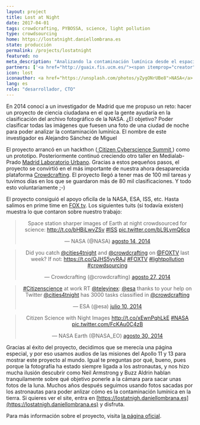 ```yaml
---
layout: project
title: Lost at Night
date: 2017-04-01
tags: crowdcrafting, PYBOSSA, science, light pollution
type: crowdsourcing
home: https://lostatnight.daniellombrana.es
state: producción
permalink: /projects/lostatnight
featured: no
meta_description: "Analizando la contaminación lumínica desde el espacio"
partners: ['<a href="http://guaix.fis.ucm.es/"><span itemprop="creator">UCM group of Extragalactic Astrophysics and Astronomical Instrumentation</span></a>', '<a href="https://scifabric.com/"><span itemprop="creator"> Scifabric</span>', '<a href="http://crowdcrafting.org/"><span itemprop="creator">Crowdcrafting</span></a>']
icon: lost
iconauthor: <a href="https://unsplash.com/photos/yZygONrUBe8">NASA</a>
lang: es
role: "desarrollador, CTO"
---
```


En 2014 conocí a un investigador de Madrid que me propuso un reto: hacer un proyecto de ciencia ciudadana en el que la gente ayudaría en la clasificación del archivo fotográfico de la NASA. ¿El objetivo? Poder clasificar todas las imágenes que fuesen una foto de una ciudad de noche para poder analizar la contaminación lumínica. El nombre de este investigador es Alejandro Sánchez de Miguel

El proyecto arrancó en un hackthon ([ Citizen Cyberscience Summit ](http://cybersciencesummit.org/)) como un prototipo. Posteriormente continuó creciendo otro taller en Medialab-Prado [Madrid Laboratorio Urbano](http://medialab-prado.es/article/madridlaboratoriourbano). Gracias a estos pequeños pasos, el proyecto se convirtió en el más importante de nuestra ahora desaparecida plataforma [Crowdcrafting](https://scifabric.com/crowdcrafting). El proyecto llegó a tener mas de 100 mil tareas y tuvimos días en los que se guardaron más de 80 mil clasificaciones. Y todo esto voluntariamente ;-)

El proyecto consiguió el apoyo oficila de la NASA, ESA, ISS, etc. Hasta salimos en prime time en [FOX tv](https://video.foxnews.com/v/video-embed.html?video_id=3742323090001). Los siguientes tuits (si todavía existen) muestra lo que contaron sobre nuestro trabajo:

<blockquote class="twitter-tweet" lang="es" align="center"><p>Space station sharper images of Earth at night crowdsourced for science: <a href="http://t.co/bHBiLwvZSv">http://t.co/bHBiLwvZSv</a>   <a href="https://twitter.com/hashtag/ISS?src=hash">#ISS</a> <a href="http://t.co/bL9LymQ6cq">pic.twitter.com/bL9LymQ6cq</a></p>&mdash; NASA (@NASA) <a href="https://twitter.com/NASA/status/499963958552711168">agosto 14, 2014</a></blockquote>
<script async src="//platform.twitter.com/widgets.js" charset="utf-8"></script>

<blockquote class="twitter-tweet" lang="es" align="center"><p>Did you catch <a href="https://twitter.com/cities4tnight">@cities4tnight</a> and <a href="https://twitter.com/crowdcrafting">@crowdcrafting</a> on <a href="https://twitter.com/FOXTV">@FOXTV</a> last week? If not: <a href="https://t.co/QJHS5yyRAJ">https://t.co/QJHS5yyRAJ</a> <a href="https://twitter.com/hashtag/FOXTV?src=hash">#FOXTV</a> <a href="https://twitter.com/hashtag/lightpollution?src=hash">#lightpollution</a> <a href="https://twitter.com/hashtag/crowdsourcing?src=hash">#crowdsourcing</a></p>&mdash; Crowdcrafting (@crowdcrafting) <a href="https://twitter.com/crowdcrafting/status/504596643648638976">agosto 27, 2014</a></blockquote>
<script async src="//platform.twitter.com/widgets.js" charset="utf-8"></script>


<blockquote class="twitter-tweet" lang="es" align="center"><p><a href="https://twitter.com/hashtag/Citizenscience?src=hash">#Citizenscience</a> at work RT <a href="https://twitter.com/teleyinex">@teleyinex</a>: <a href="https://twitter.com/esa">@esa</a> thanks to your help on Twitter <a href="https://twitter.com/cities4tnight">@cities4tnight</a> has 3000 tasks classified in <a href="https://twitter.com/crowdcrafting">@crowdcrafting</a></p>&mdash; ESA (@esa) <a href="https://twitter.com/esa/status/487228335018475521">julio 10, 2014</a></blockquote>
<script async src="//platform.twitter.com/widgets.js" charset="utf-8"></script>


<blockquote class="twitter-tweet" lang="es" align="center"><p>Citizen Science with Night Images <a href="http://t.co/xEwnPqhLkE">http://t.co/xEwnPqhLkE</a> <a href="https://twitter.com/hashtag/NASA?src=hash">#NASA</a> <a href="http://t.co/FcKAu0C4zB">pic.twitter.com/FcKAu0C4zB</a></p>&mdash; NASA Earth (@NASA_EO) <a href="https://twitter.com/NASA_EO/status/505716577619439616">agosto 30, 2014</a></blockquote>
<script async src="//platform.twitter.com/widgets.js" charset="utf-8"></script>

Gracias al éxito del proyecto, decidimos que se merecía una página especial, y por eso usamos audios de las misiones del Apollo 11 y 13 para mostrar este proyecto al mundo. Igual te preguntas por qué, bueno, pues porque la fotografía ha estado siempre ligada a los astronautas, y nos hizo mucha ilusión descubrir como Neil Armstrong y Buzz Aldrin hablan tranquilamente sobre qué objetivo ponerle a la cámara para sacar unas fotos de la luna. Muchos años después seguimos usando fotos sacadas por los astronautas para poder anlizar cómo es la contaminación lumínica en la tierra. Si quieres ver el site, entra en [https://lostatnigh.daniellombrana.es](https://lostatnigh.daniellombrana.es) y disfruta.

Para más información sobre el proyecto, visita [la página oficial](https://www.citiesatnight.org/).
